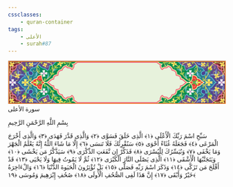 ```yaml
---
cssclasses:
    - quran-container
tags:
    - الأعلى
    - surah#87
---
```

<div class="quran-container">
<span class="second-border"></span>
<span class="border"></span>
<div class="head-container">
<img src="https://raw.githubusercontent.com/LORDyyyyy/obsidian-the_quran_vault/main/The%20Quran%20Vault/src/webview/surah_head.png" height=100>
<div class="surah-name">
<span class="surah-name-fnt">سورة الأعلى</span>
</div>
</div>
<div class="quran-content">
<div class="name-of-god"> <p> بِسْمِ اللَّهِ الرَّحْمَنِ الرَّحِيمِ </p></div>
<p>
<span class="sign" id="f1">سَبِّحِ اسْمَ رَبِّكَ الْأَعْلَى <span>﴿</span>١<span>﴾</span></span>
<span class="sign" id="f2">الَّذِى خَلَقَ فَسَوَّى <span>﴿</span>٢<span>﴾</span></span>
<span class="sign" id="f3">وَالَّذِى قَدَّرَ فَهَدَى <span>﴿</span>٣<span>﴾</span></span>
<span class="sign" id="f4">وَالَّذِى أَخْرَجَ الْمَرْعَى <span>﴿</span>٤<span>﴾</span></span>
<span class="sign" id="f5">فَجَعَلَهُ غُثَاءً أَحْوَى <span>﴿</span>٥<span>﴾</span></span>
<span class="sign" id="f6">سَنُقْرِئُكَ فَلَا تَنسَى <span>﴿</span>٦<span>﴾</span></span>
<span class="sign" id="f7">إِلَّا مَا شَاءَ اللَّهُ إِنَّهُ يَعْلَمُ الْجَهْرَ وَمَا يَخْفَى <span>﴿</span>٧<span>﴾</span></span>
<span class="sign" id="f8">وَنُيَسِّرُكَ لِلْيُسْرَى <span>﴿</span>٨<span>﴾</span></span>
<span class="sign" id="f9">فَذَكِّرْ إِن نَّفَعَتِ الذِّكْرَى <span>﴿</span>٩<span>﴾</span></span>
<span class="sign" id="f10">سَيَذَّكَّرُ مَن يَخْشَى <span>﴿</span>١۰<span>﴾</span></span>
<span class="sign" id="f11">وَيَتَجَنَّبُهَا الْأَشْقَى <span>﴿</span>١١<span>﴾</span></span>
<span class="sign" id="f12">الَّذِى يَصْلَى النَّارَ الْكُبْرَى <span>﴿</span>١٢<span>﴾</span></span>
<span class="sign" id="f13">ثُمَّ لَا يَمُوتُ فِيهَا وَلَا يَحْيَى <span>﴿</span>١٣<span>﴾</span></span>
<span class="sign" id="f14">قَدْ أَفْلَحَ مَن تَزَكَّى <span>﴿</span>١٤<span>﴾</span></span>
<span class="sign" id="f15">وَذَكَرَ اسْمَ رَبِّهِ فَصَلَّى <span>﴿</span>١٥<span>﴾</span></span>
<span class="sign" id="f16">بَلْ تُؤْثِرُونَ الْحَيَوةَ الدُّنْيَا <span>﴿</span>١٦<span>﴾</span></span>
<span class="sign" id="f17">وَالْءَاخِرَةُ خَيْرٌ وَأَبْقَى <span>﴿</span>١٧<span>﴾</span></span>
<span class="sign" id="f18">إِنَّ هَذَا لَفِى الصُّحُفِ الْأُولَى <span>﴿</span>١٨<span>﴾</span></span>
<span class="sign" id="f19">صُحُفِ إِبْرَهِيمَ وَمُوسَى <span>﴿</span>١٩<span>﴾</span></span>

</p>
</div>
<span class="border" style="margin-top:25px;"></span>
<span class="second-border-bottom"></span>
</div>
